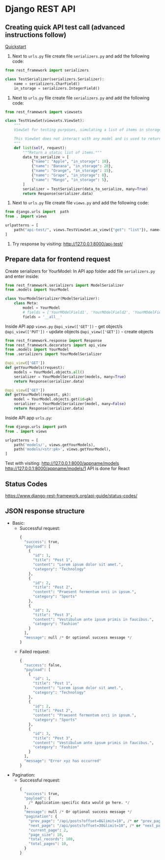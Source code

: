 
# Django REST API

## Creating quick API test call (advanced instructions follow)
[Quickstart](https://www.django-rest-framework.org/tutorial/quickstart/)

1. Next to `urls.py` file create file `serializers.py` and add the following code:
```py
from rest_framework import serializers

class TestSerializer(serializers.Serializer):
    name = serializers.CharField()
    in_storage = serializers.IntegerField()
```

1. Next to `urls.py` file create file `serializers.py` and add the following code:
```py
from rest_framework import viewsets

class TestViewSet(viewsets.ViewSet):
    """
    ViewSet for testing purposes, simulating a list of items in storage.

    This ViewSet does not interact with any model and is used to return a static list of items.
    """
    def list(self, request):
        """Return a static list of items."""
        data_to_serialize = [
            {"name": "Apple", "in_storage": 10},
            {"name": "Banana", "in_storage": 20},
            {"name": "Orange", "in_storage": 15},
            {"name": "Grape", "in_storage": 8},
            {"name": "Mango", "in_storage": 5},
        ]
        serializer = TestSerializer(data_to_serialize, many=True)
        return Response(serializer.data)
```

1. Next to `urls.py` file create file `views.py` and add the following code:
```py
from django.urls import  path
from . import views

urlpatterns = [
    path("api-test/", views.TestViewSet.as_view({"get": "list"}), name="test"),
]
```

1. Try response by visiting:
   http://127.0.0.1:8000/api-test/

## Prepare data for frontend request

Create serializers for YourModel:
In API app folder add file `serializers.py` and enter inside:

```py
from rest_framework.serializers import ModelSerializer
from .models import YourModel

class YourModelSerializer(ModelSerializer):
    class Meta:
        model = YourModel
        # fields = ['YourMOdelField1', 'YourMOdelField2', 'YourMOdelField3']
        fields = '__all__'

```

Inside API app `views.py`
`@api_view(['GET'])` - get object/s
`@api_view(['PUT'])` - update objects
`@api_view(['GET'])` - create objects

```py
from rest_framework.response import Response
from rest_framework.decorators import api_view
from .models import YourModel
from .serializers import YourModelSerializer

@api_view(['GET'])
def getYourModels(request):
    models = YourModel.objects.all()
    serializer = YourModelSerializer(models, many=True)
    return Response(serializer.data)

@api_view(['GET'])
def getYourModel(request, pk):
    model = YourModel.objects.get(id=pk)
    serializer = YourModelSerializer(model, many=False)
    return Response(serializer.data)
```

Inside API app `urls.py`:

```py
from django.urls import path
from . import views

urlpatterns = [
    path('models/', views.getYourModels),
    path('models/<str:pk>', views.getYourModel),
]
```

Test with visiting:
http://127.0.0.1:8000/appname/models
http://127.0.0.1:8000/appname/models/1
API is done for React

## Status Codes
https://www.django-rest-framework.org/api-guide/status-codes/

## JSON response structure

-   Basic:
    -   Successful request:
        ```py
        {
          "success": true,
          "payload": [
            {
              "id": 1,
              "title": "Post 1",
              "content": "Lorem ipsum dolor sit amet.",
              "category": "Technology"
            },
            {
              "id": 2,
              "title": "Post 2",
              "content": "Praesent fermentum orci in ipsum.",
              "category": "Sports"
            },
            {
              "id": 3,
              "title": "Post 3",
              "content": "Vestibulum ante ipsum primis in faucibus.",
              "category": "Fashion"
            }
          ],
          "message": null /* Or optional success message */
        }
        ```
    -   Failed request:
        ```py
        {
          "success": false,
          "payload": [
            {
              "id": 1,
              "title": "Post 1",
              "content": "Lorem ipsum dolor sit amet.",
              "category": "Technology"
            },
            {
              "id": 2,
              "title": "Post 2",
              "content": "Praesent fermentum orci in ipsum.",
              "category": "Sports"
            },
            {
              "id": 3,
              "title": "Post 3",
              "content": "Vestibulum ante ipsum primis in faucibus.",
              "category": "Fashion"
            }
          ],
          "message": "Error xyz has occurred"
        }
        ```
-   Pagination:
    -   Successful request:
        ```py
        {
          "success": true,
          "payload": {
            /* Application-specific data would go here. */
          },
          "message": null /* Or optional success message */
          "pagination": {
            "prev_page": "/api/posts?offset=0&limit=10", /* or "prev_page": 1 */
            "next_page": "/api/posts?offset=30&limit=10", /* or "next_page": 3 */
            "current_page": 2,
            "page_size": 10,
            "total_records": 100,
            "total_pages": 10,
          }
        }
        ```

